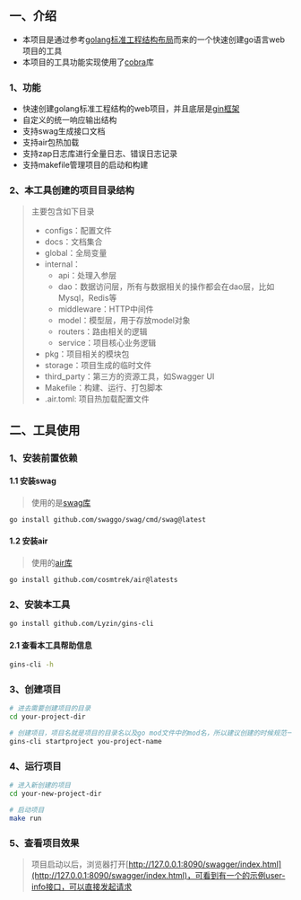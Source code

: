 ## 一、介绍

- 本项目是通过参考[golang标准工程结构布局](https://github.com/golang-standards/project-layout/blob/master/README_zh.md)而来的一个快速创建go语言web项目的工具
- 本项目的工具功能实现使用了[cobra](https://github.com/spf13/cobra)库
### 1、功能

- 快速创建golang标准工程结构的web项目，并且底层是[gin框架](https://gin-gonic.com/)
- 自定义的统一响应输出结构
- 支持swag生成接口文档
- 支持air包热加载
- 支持zap日志库进行全量日志、错误日志记录
- 支持makefile管理项目的启动和构建

### 2、本工具创建的项目目录结构

> 主要包含如下目录
>
> - configs：配置文件
> - docs：文档集合
> - global：全局变量
> - internal：
>     - api：处理入参层
>     - dao：数据访问层，所有与数据相关的操作都会在dao层，比如Mysql，Redis等
>     - middleware：HTTP中间件
>     - model：模型层，用于存放model对象
>     - routers：路由相关的逻辑
>     - service：项目核心业务逻辑
> - pkg：项目相关的模块包
> - storage：项目生成的临时文件
> - third_party：第三方的资源工具，如Swagger UI
> - Makefile：构建、运行、打包脚本
> - .air.toml: 项目热加载配置文件

## 二、工具使用

### 1、安装前置依赖

#### 1.1 安装swag

> 使用的是[swag库](https://github.com/swaggo/swag)

```bash
go install github.com/swaggo/swag/cmd/swag@latest
```

#### 1.2 安装air

> 使用的[air库](https://github.com/cosmtrek/air)

```bash
go install github.com/cosmtrek/air@latests
```

### 2、安装本工具

```bash
go install github.com/Lyzin/gins-cli
```
#### 2.1 查看本工具帮助信息

```bash
gins-cli -h
```

### 3、创建项目

```bash
# 进去需要创建项目的目录
cd your-project-dir

# 创建项目，项目名就是项目的目录名以及go mod文件中的mod名，所以建议创建的时候规范一些，比如这样的：example.com/xx/xxx
gins-cli startproject you-project-name
```

### 4、运行项目

```bash
# 进入新创建的项目
cd your-new-project-dir

# 启动项目
make run
```

### 5、查看项目效果

> 项目启动以后，浏览器打开[http://127.0.0.1:8090/swagger/index.html](http://127.0.0.1:8090/swagger/index.html)，可看到有一个的示例user-info接口，可以直接发起请求



